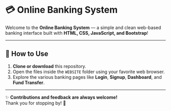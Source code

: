 # 💳 Online Banking System

Welcome to the **Online Banking System** — a simple and clean web-based banking interface built with **HTML, CSS, JavaScript, and Bootstrap**!  

---

## 🚀 How to Use

1. **Clone or download** this repository.  
2. Open the files inside the `WEBSITE` folder using your favorite web browser.  
3. Explore the various banking pages like **Login**, **Signup**, **Dashboard**, and **Fund Transfer**.

---

✨ **Contributions and feedback are always welcome!**  
Thank you for stopping by! 🙏
